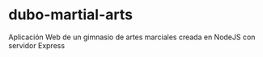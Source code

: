 # dubo-martial-arts
Aplicación Web de un gimnasio de artes marciales creada en NodeJS con servidor Express
